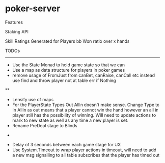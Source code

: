# poker-server

Features

Staking API

Skill Ratings Generated for Players bb Won ratio over x hands

TODOs

***
- Use the State Monad to hold game state so that we can
- Use a map as data structure for players in poker games
- remove usage of FromJust from canBet, canRaise, canCall etc instead use find
  and throw player not at table err if Nothing

**
- Lensify use of maps
- For the PlayerState Types Out AllIn doesn't make sense. Change Type to In AllIn
as out means that a player cannot win the hand however an all in player still has
the possibility of winning. Will need to update actions to mark to new state as well
as any time a new player is set.
- Rename PreDeal stage to Blinds

*
- Delay of 3 seconds between each game stage for UX
- Use System.Timeout to wrap player actions in timeout, will need to add a new msg signalling
  to all table subscribes that the player has timed out